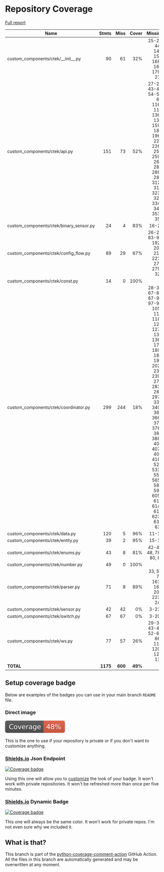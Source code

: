 # Repository Coverage

[Full report](https://htmlpreview.github.io/?https://github.com/milkboy/ha-ctek/blob/python-coverage-comment-action-data/htmlcov/index.html)

| Name                                      |    Stmts |     Miss |   Cover |   Missing |
|------------------------------------------ | -------: | -------: | ------: | --------: |
| custom\_components/ctek/\_\_init\_\_.py   |       90 |       61 |     32% |25-28, 44-143, 158, 168-169, 179-217 |
| custom\_components/ctek/api.py            |      151 |       73 |     52% |27-29, 43-48, 54-55, 63, 116-118, 136-137, 159-186, 196-220, 226-255, 259-268, 284, 288-289, 312-314, 323-325, 334-346, 353-354 |
| custom\_components/ctek/binary\_sensor.py |       24 |        4 |     83% |     16-20 |
| custom\_components/ctek/config\_flow.py   |       89 |       29 |     67% |26-27, 83-91, 192-203, 211, 221-273, 279-320 |
| custom\_components/ctek/const.py          |       14 |        0 |    100% |           |
| custom\_components/ctek/coordinator.py    |      299 |      244 |     18% |28-34, 67-81, 87-93, 97-99, 105-113, 118-123, 127-132, 136-176, 180-188, 192, 202-235, 239-271, 283-286, 297-336, 340-362, 366-372, 376-382, 388-403, 407-408, 418-524, 533-559, 565-587, 599, 605-610, 614-619, 623-631, 635 |
| custom\_components/ctek/data.py           |      120 |        5 |     96% |     11-17 |
| custom\_components/ctek/entity.py         |       39 |        2 |     95% |     15-17 |
| custom\_components/ctek/enums.py          |       43 |        8 |     81% |42-44, 48, 78-80, 84 |
| custom\_components/ctek/number.py         |       49 |        0 |    100% |           |
| custom\_components/ctek/parser.py         |       71 |        8 |     89% |33, 51, 77, 163-164, 207, 223-247 |
| custom\_components/ctek/sensor.py         |       42 |       42 |      0% |     3-214 |
| custom\_components/ctek/switch.py         |       67 |       67 |      0% |     3-203 |
| custom\_components/ctek/ws.py             |       77 |       57 |     26% |29-39, 43-48, 52-62, 66-116, 120-127, 131 |
|                                 **TOTAL** | **1175** |  **600** | **49%** |           |


## Setup coverage badge

Below are examples of the badges you can use in your main branch `README` file.

### Direct image

[![Coverage badge](https://raw.githubusercontent.com/milkboy/ha-ctek/python-coverage-comment-action-data/badge.svg)](https://htmlpreview.github.io/?https://github.com/milkboy/ha-ctek/blob/python-coverage-comment-action-data/htmlcov/index.html)

This is the one to use if your repository is private or if you don't want to customize anything.

### [Shields.io](https://shields.io) Json Endpoint

[![Coverage badge](https://img.shields.io/endpoint?url=https://raw.githubusercontent.com/milkboy/ha-ctek/python-coverage-comment-action-data/endpoint.json)](https://htmlpreview.github.io/?https://github.com/milkboy/ha-ctek/blob/python-coverage-comment-action-data/htmlcov/index.html)

Using this one will allow you to [customize](https://shields.io/endpoint) the look of your badge.
It won't work with private repositories. It won't be refreshed more than once per five minutes.

### [Shields.io](https://shields.io) Dynamic Badge

[![Coverage badge](https://img.shields.io/badge/dynamic/json?color=brightgreen&label=coverage&query=%24.message&url=https%3A%2F%2Fraw.githubusercontent.com%2Fmilkboy%2Fha-ctek%2Fpython-coverage-comment-action-data%2Fendpoint.json)](https://htmlpreview.github.io/?https://github.com/milkboy/ha-ctek/blob/python-coverage-comment-action-data/htmlcov/index.html)

This one will always be the same color. It won't work for private repos. I'm not even sure why we included it.

## What is that?

This branch is part of the
[python-coverage-comment-action](https://github.com/marketplace/actions/python-coverage-comment)
GitHub Action. All the files in this branch are automatically generated and may be
overwritten at any moment.